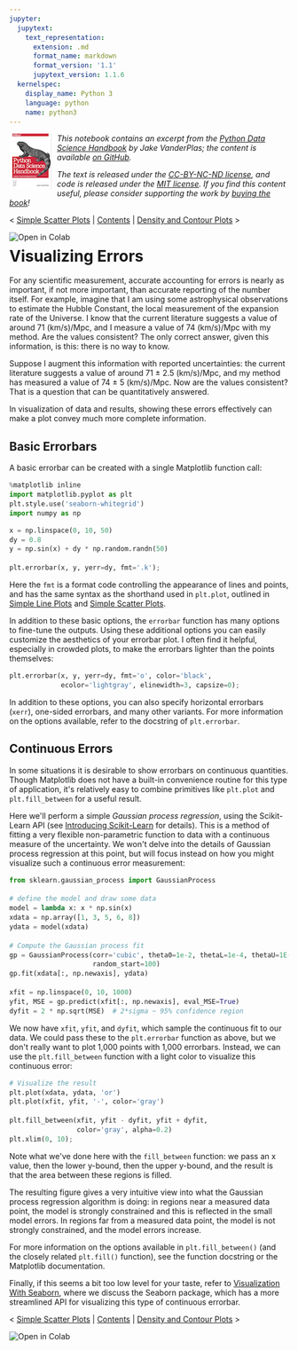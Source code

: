 ```yaml
---
jupyter:
  jupytext:
    text_representation:
      extension: .md
      format_name: markdown
      format_version: '1.1'
      jupytext_version: 1.1.6
  kernelspec:
    display_name: Python 3
    language: python
    name: python3
---
```


<!--BOOK_INFORMATION-->
<img align="left" style="padding-right:10px;" src="figures/PDSH-cover-small.png">

*This notebook contains an excerpt from the [Python Data Science Handbook](http://shop.oreilly.com/product/0636920034919.do) by Jake VanderPlas; the content is available [on GitHub](https://github.com/jakevdp/PythonDataScienceHandbook).*

*The text is released under the [CC-BY-NC-ND license](https://creativecommons.org/licenses/by-nc-nd/3.0/us/legalcode), and code is released under the [MIT license](https://opensource.org/licenses/MIT). If you find this content useful, please consider supporting the work by [buying the book](http://shop.oreilly.com/product/0636920034919.do)!*


<!--NAVIGATION-->
< [Simple Scatter Plots](04.02-Simple-Scatter-Plots.ipynb) | [Contents](Index.ipynb) | [Density and Contour Plots](04.04-Density-and-Contour-Plots.ipynb) >

<a href="https://colab.research.google.com/github/jakevdp/PythonDataScienceHandbook/blob/master/notebooks/04.03-Errorbars.ipynb"><img align="left" src="https://colab.research.google.com/assets/colab-badge.svg" alt="Open in Colab" title="Open and Execute in Google Colaboratory"></a>



# Visualizing Errors


For any scientific measurement, accurate accounting for errors is nearly as important, if not more important, than accurate reporting of the number itself.
For example, imagine that I am using some astrophysical observations to estimate the Hubble Constant, the local measurement of the expansion rate of the Universe.
I know that the current literature suggests a value of around 71 (km/s)/Mpc, and I measure a value of 74 (km/s)/Mpc with my method. Are the values consistent? The only correct answer, given this information, is this: there is no way to know.

Suppose I augment this information with reported uncertainties: the current literature suggests a value of around 71 $\pm$ 2.5 (km/s)/Mpc, and my method has measured a value of 74 $\pm$ 5 (km/s)/Mpc. Now are the values consistent? That is a question that can be quantitatively answered.

In visualization of data and results, showing these errors effectively can make a plot convey much more complete information.


## Basic Errorbars

A basic errorbar can be created with a single Matplotlib function call:

```python
%matplotlib inline
import matplotlib.pyplot as plt
plt.style.use('seaborn-whitegrid')
import numpy as np
```

```python
x = np.linspace(0, 10, 50)
dy = 0.8
y = np.sin(x) + dy * np.random.randn(50)

plt.errorbar(x, y, yerr=dy, fmt='.k');
```

Here the ``fmt`` is a format code controlling the appearance of lines and points, and has the same syntax as the shorthand used in ``plt.plot``, outlined in [Simple Line Plots](04.01-Simple-Line-Plots.ipynb) and [Simple Scatter Plots](04.02-Simple-Scatter-Plots.ipynb).

In addition to these basic options, the ``errorbar`` function has many options to fine-tune the outputs.
Using these additional options you can easily customize the aesthetics of your errorbar plot.
I often find it helpful, especially in crowded plots, to make the errorbars lighter than the points themselves:

```python
plt.errorbar(x, y, yerr=dy, fmt='o', color='black',
             ecolor='lightgray', elinewidth=3, capsize=0);
```

In addition to these options, you can also specify horizontal errorbars (``xerr``), one-sided errorbars, and many other variants.
For more information on the options available, refer to the docstring of ``plt.errorbar``.


## Continuous Errors

In some situations it is desirable to show errorbars on continuous quantities.
Though Matplotlib does not have a built-in convenience routine for this type of application, it's relatively easy to combine primitives like ``plt.plot`` and ``plt.fill_between`` for a useful result.

Here we'll perform a simple *Gaussian process regression*, using the Scikit-Learn API (see [Introducing Scikit-Learn](05.02-Introducing-Scikit-Learn.ipynb) for details).
This is a method of fitting a very flexible non-parametric function to data with a continuous measure of the uncertainty.
We won't delve into the details of Gaussian process regression at this point, but will focus instead on how you might visualize such a continuous error measurement:

```python
from sklearn.gaussian_process import GaussianProcess

# define the model and draw some data
model = lambda x: x * np.sin(x)
xdata = np.array([1, 3, 5, 6, 8])
ydata = model(xdata)

# Compute the Gaussian process fit
gp = GaussianProcess(corr='cubic', theta0=1e-2, thetaL=1e-4, thetaU=1E-1,
                     random_start=100)
gp.fit(xdata[:, np.newaxis], ydata)

xfit = np.linspace(0, 10, 1000)
yfit, MSE = gp.predict(xfit[:, np.newaxis], eval_MSE=True)
dyfit = 2 * np.sqrt(MSE)  # 2*sigma ~ 95% confidence region
```

We now have ``xfit``, ``yfit``, and ``dyfit``, which sample the continuous fit to our data.
We could pass these to the ``plt.errorbar`` function as above, but we don't really want to plot 1,000 points with 1,000 errorbars.
Instead, we can use the ``plt.fill_between`` function with a light color to visualize this continuous error:

```python
# Visualize the result
plt.plot(xdata, ydata, 'or')
plt.plot(xfit, yfit, '-', color='gray')

plt.fill_between(xfit, yfit - dyfit, yfit + dyfit,
                 color='gray', alpha=0.2)
plt.xlim(0, 10);
```

Note what we've done here with the ``fill_between`` function: we pass an x value, then the lower y-bound, then the upper y-bound, and the result is that the area between these regions is filled.

The resulting figure gives a very intuitive view into what the Gaussian process regression algorithm is doing: in regions near a measured data point, the model is strongly constrained and this is reflected in the small model errors.
In regions far from a measured data point, the model is not strongly constrained, and the model errors increase.

For more information on the options available in ``plt.fill_between()`` (and the closely related ``plt.fill()`` function), see the function docstring or the Matplotlib documentation.

Finally, if this seems a bit too low level for your taste, refer to [Visualization With Seaborn](04.14-Visualization-With-Seaborn.ipynb), where we discuss the Seaborn package, which has a more streamlined API for visualizing this type of continuous errorbar.


<!--NAVIGATION-->
< [Simple Scatter Plots](04.02-Simple-Scatter-Plots.ipynb) | [Contents](Index.ipynb) | [Density and Contour Plots](04.04-Density-and-Contour-Plots.ipynb) >

<a href="https://colab.research.google.com/github/jakevdp/PythonDataScienceHandbook/blob/master/notebooks/04.03-Errorbars.ipynb"><img align="left" src="https://colab.research.google.com/assets/colab-badge.svg" alt="Open in Colab" title="Open and Execute in Google Colaboratory"></a>

